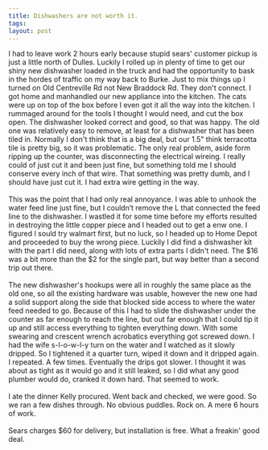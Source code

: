 ```yaml
---
title: Dishwashers are not worth it.
tags: 
layout: post
---
```

I had to leave work 2 hours early because stupid sears' customer pickup is just a little north of Dulles.  Luckily I rolled up in plenty of time to get our shiny new dishwasher loaded in the truck and had the opportunity to bask in the hordes of traffic on my way back to Burke.  Just to mix things up I turned on Old Centreville Rd not New Braddock Rd.  They don't connect. I got home and manhandled our new appliance into the kitchen.  The cats were up on top of the box before I even got it all the way into the kitchen.  I rummaged around for the tools I thought I would need, and cut the box open.  The dishwasher looked correct and good, so that was happy.  The old one was relatively easy to remove, at least for a dishwasher that has been tiled in.  Normally I don't think that is a big deal, but our 1.5" think terracotta tile is pretty big, so it was problematic.  The only real problem, aside form ripping up the counter, was disconnecting the electrical wireing.  I really could of just cut it and been just fine, but something told me I should conserve every inch of that wire.  That something was pretty dumb, and I should have just cut it.  I had extra wire getting in the way. <br /><br />This was the point that I had only real annoyance.  I was able to unhook the water feed line just fine, but I couldn’t remove the L that connected the feed line to the dishwasher.  I wastled it for some time before my efforts resulted in destroying the little copper piece and I headed out to get a enw one.  I figured I sould try walmart first, but no luck, so I headed up to Home Depot and proceeded to buy the wrong piece.  Luckily I did find a dishwasher kit with the part I did need, along with lots of extra parts I didn't need.  The $16 was a bit more than the $2 for the single part, but way better than a second trip out there.  <br /><br />The new dishwasher's hookups were all in roughly the same place as the old one, so all the existing hardware was usable, however the new one had a solid support along the side that blocked side access to where the water feed needed to go.  Because of this I had to slide the dishwasher under the counter as far enough to reach the line, but out far enough that I could tip it up and still access everything to tighten everything down.  With some swearing and crescent wrench acrobatics everything got screwed down.  I had the wife s-l-o-w-l-y turn on the water and I watched as it slowly dripped.  So I tightened it a quarter turn, wiped it down and it dripped again.  I repeated.  A few times.  Eventually the drips got slower.  I thought it was about as tight as it would go and it still leaked, so I did what any good plumber would do, cranked it down hard.  That seemed to work.  <br /><br />I ate the dinner Kelly procured.  Went back and checked, we were good.  So we ran a few dishes through.  No obvious puddles.  Rock on.  A mere 6 hours of work.  <br /><br />Sears charges $60 for delivery, but installation is free.  What a freakin' good deal.
